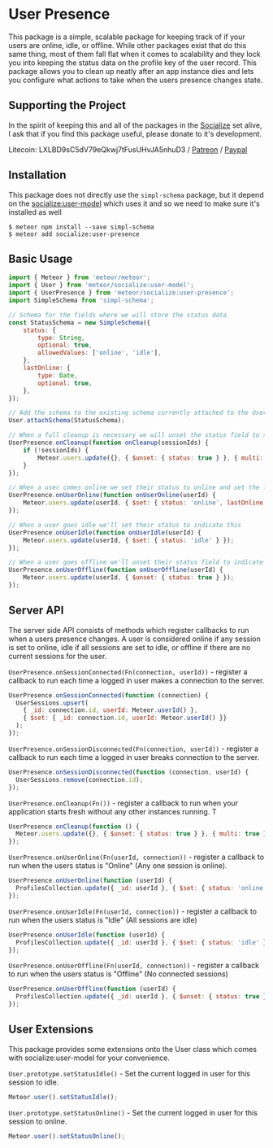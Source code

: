 # User Presence #

This package is a simple, scalable package for keeping track of if your users are online, idle, or offline. While other packages exist that do this same thing, most of them fall flat when it comes to scalability and they lock you into keeping the status data on the profile key of the user record. This package allows you to clean up neatly after an app instance dies and lets you configure what actions to take when the users presence changes state.

## Supporting the Project ##
In the spirit of keeping this and all of the packages in the [Socialize](https://atmospherejs.com/socialize) set alive, I ask that if you find this package useful, please donate to it's development.

Litecoin: LXLBD9sC5dV79eQkwj7tFusUHvJA5nhuD3 / [Patreon](https://www.patreon.com/user?u=4866588) / [Paypal](https://www.paypal.me/copleykj)


## Installation ##
This package does not directly use the `simpl-schema` package, but it depend on the [socialize:user-model](https://github.com/copleykj/socialize-user-model) which uses it and so we need to make sure it's installed as well

```shell
$ meteor npm install --save simpl-schema
$ meteor add socialize:user-presence
```

## Basic Usage ##

```javascript
import { Meteor } from 'meteor/meteor';
import { User } from 'meteor/socialize:user-model';
import { UserPresence } from 'meteor/socialize:user-presence';
import SimpleSchema from 'simpl-schema';

// Schema for the fields where we will store the status data
const StatusSchema = new SimpleSchema({
    status: {
        type: String,
        optional: true,
        allowedValues: ['online', 'idle'],
    },
    lastOnline: {
        type: Date,
        optional: true,
    },
});

// Add the schema to the existing schema currently attached to the User model
User.attachSchema(StatusSchema);

// When a full cleanup is necessary we will unset the status field to show all users as offline
UserPresence.onCleanup(function onCleanup(sessionIds) {
    if (!sessionIds) {
        Meteor.users.update({}, { $unset: { status: true } }, { multi: true });
    }
});

// When a user comes online we set their status to online and set the lastOnline field to the current time
UserPresence.onUserOnline(function onUserOnline(userId) {
    Meteor.users.update(userId, { $set: { status: 'online', lastOnline: new Date() } });
});

// When a user goes idle we'll set their status to indicate this
UserPresence.onUserIdle(function onUserIdle(userId) {
    Meteor.users.update(userId, { $set: { status: 'idle' } });
});

// When a user goes offline we'll unset their status field to indicate offline status
UserPresence.onUserOffline(function onUserOffline(userId) {
    Meteor.users.update(userId, { $unset: { status: true } });
});
```


## Server API ##

The server side API consists of methods which register callbacks to run when a users presence changes. A user is considered online if any session is set to online, idle if all sessions are set to idle, or offline if there are no current sessions for the user.

`UserPresence.onSessionConnected(Fn(connection, userId))` - register a callback to run each time a logged in user makes a connection to the server.

```javascript
UserPresence.onSessionConnected(function (connection) {
  UserSessions.upsert(
    { _id: connection.id, userId: Meteor.userId() },
    { $set: { _id: connection.id, userId: Meteor.userId() }}
  );
});
```

`UserPresence.onSessionDisconnected(Fn(connection, userId))` - register a callback to run each time a logged in user breaks connection to the server.

```javascript
UserPresence.onSessionDisconnected(function (connection, userId) {
  UserSessions.remove(connection.id);
});
```

`UserPresence.onCleanup(Fn())` - register a callback to run when your application starts fresh without any other instances running. T

```javascript
UserPresence.onCleanup(function () {
  Meteor.users.update({}, { $unset: { status: true } }, { multi: true });
});
```

`UserPresence.onUserOnline(Fn(userId, connection))` - register a callback to run when the users status is "Online" (Any one session is online).

```javascript
UserPresence.onUserOnline(function (userId) {
  ProfilesCollection.update({ _id: userId }, { $set: { status: 'online' } });
});
```

`UserPresence.onUserIdle(Fn(userId, connection))` - register a callback to run when the users status is "Idle" (All sessions are idle)

```javascript
UserPresence.onUserIdle(function (userId) {
  ProfilesCollection.update({ _id: userId }, { $set: { status: 'idle' } });
});
```

`UserPresence.onUserOffline(Fn(userId, connection))` - register a callback to run when the users status is "Offline" (No connected sessions)

```javascript
UserPresence.onUserOffline(function (userId) {
  ProfilesCollection.update({ _id: userId }, { $unset: { status: true } });
});
```

## User Extensions ##

This package provides some extensions onto the User class which comes with socialize:user-model for your convenience.

`User.prototype.setStatusIdle()` - Set the current logged in user for this session to idle.

```javascript
Meteor.user().setStatusIdle();
```

`User.prototype.setStatusOnline()` - Set the current logged in user for this session to online.

```javascript
Meteor.user().setStatusOnline();
```
